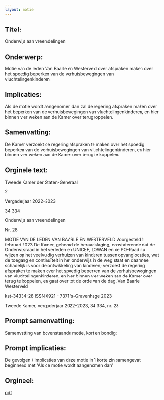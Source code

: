 ```yaml
---
layout: motie
---
```

## Titel:
Onderwijs aan vreemdelingen
## Onderwerp:
Motie van de leden Van Baarle en Westerveld over afspraken maken over het spoedig beperken van de verhuisbewegingen van vluchtelingenkinderen
## Implicaties:

Als de motie wordt aangenomen dan zal de regering afspraken maken over het beperken van de verhuisbewegingen van vluchtelingenkinderen, en hier binnen vier weken aan de Kamer over terugkoppelen.
## Samenvatting:

De Kamer verzoekt de regering afspraken te maken over het spoedig beperken van de verhuisbewegingen van vluchtelingenkinderen, en hier binnen vier weken aan de Kamer over terug te koppelen.
## Orginele text:


Tweede Kamer der Staten-Generaal

2

Vergaderjaar 2022–2023

34 334

Onderwijs aan vreemdelingen

Nr. 28

MOTIE VAN DE LEDEN VAN BAARLE EN WESTERVELD
Voorgesteld 1 februari 2023
De Kamer,
gehoord de beraadslaging,
constaterende dat de Onderwijsraad in het verleden en UNICEF, LOWAN
en de PO-Raad nu wijzen op het veelvuldig verhuizen van kinderen tussen
opvanglocaties, wat de toegang en continuïteit in het onderwijs in de weg
staat en daarmee schadelijk is voor de ontwikkeling van kinderen;
verzoekt de regering afspraken te maken over het spoedig beperken van
de verhuisbewegingen van vluchtelingenkinderen, en hier binnen vier
weken aan de Kamer over terug te koppelen,
en gaat over tot de orde van de dag.
Van Baarle
Westerveld

kst-34334-28
ISSN 0921 - 7371
’s-Gravenhage 2023

Tweede Kamer, vergaderjaar 2022–2023, 34 334, nr. 28


## Prompt samenvatting:
Samenvatting van bovenstaande motie, kort en bondig:


## Prompt implicaties:
De gevolgen / implicaties van deze motie in 1 korte zin samengevat, beginnend met 'Als de motie wordt aangenomen dan' 

## Orgineel:
[pdf](https://gegevensmagazijn.tweedekamer.nl/OData/v4/2.0/Document(53859c35-79a8-4cbd-ab2d-76b701765803)/resource)
